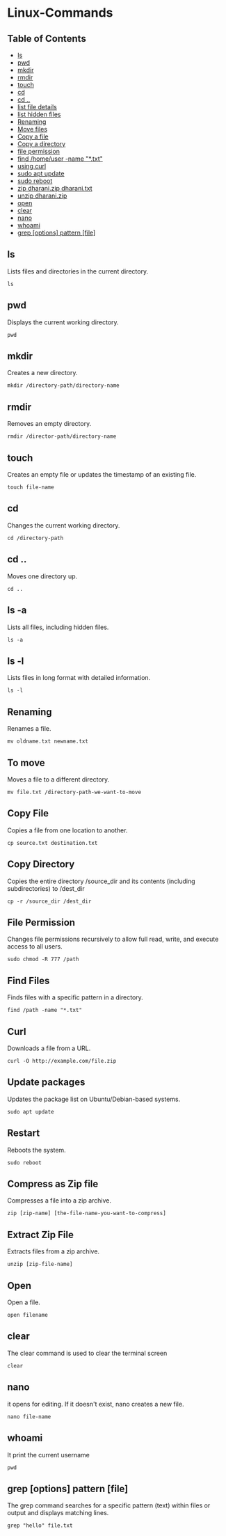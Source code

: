 # Linux-Commands

<h2>Table of Contents</h2>
<ul>
  <li><a href="#ls">ls</a></li>
  <li><a href="#pwd">pwd</a></li>
  <li><a href="#mkdir">mkdir</a></li>
  <li><a href="#rmdir">rmdir</a></li>
  <li><a href="#touch">touch</a></li>
  <li><a href="#cd">cd</a></li>
  <li><a href="#cd ..">cd ..</a></li>
  <li><a href="#ls -a">list file details</a></li>
  <li><a href="#ls -l">list hidden files</a></li>
  <li><a href="#mv oldname.txt newname.txt">Renaming</a></li>
  <li><a href="#mv file.txt /home/user/docs/">Move files</a></li>
  <li><a href="#cp source.txt destination.txt">Copy a file</a></li>
  <li><a href="#cp source.txt destination.txt">Copy a directory</a></li>
  <li><a href="#sudo chmod -R 777 path ">file permission</a></li>
  <li><a href="#find /home/user -name "*.txt">find /home/user -name "*.txt"</a></li>
  <li><a href="#curl">using curl</a></li>
  <li><a href="#sudo apt update">sudo apt update</a></li>
  <li><a href="#sudo reboot">sudo reboot</a></li>
  <li><a href="#zip dharani.zip dharani.txt">zip dharani.zip dharani.txt</a></li>
  <li><a href="#unzip dharani.zip">unzip dharani.zip</a></li>
  <li><a href="#open">open</a></li>
  <li><a href="#clear">clear</a></li>
  <li><a href="#nano">nano</a></li>
  <li><a href="#whoami">whoami</a></li>
  <li><a href="#grep [options] pattern [file]">grep [options] pattern [file]</a></li>
</ul>


<h2 id="ls">ls</h2>
<p>Lists files and directories in the current directory.</p>
<pre><code>ls</code></pre>

<h2 id="pwd">pwd</h2>
<p>Displays the current working directory.</p>
<pre><code>pwd</code></pre>

<h2 id="mkdir">mkdir</h2>
<p>Creates a new directory.</p>
<pre><code>mkdir /directory-path/directory-name</code></pre>

<h2 id="rmdir">rmdir</h2>
<p>Removes an empty directory.</p>
<pre><code>rmdir /director-path/directory-name</code></pre>

<h2 id="touch">touch</h2>
<p>Creates an empty file or updates the timestamp of an existing file.</p>
<pre><code>touch file-name</code></pre>

<h2 id="cd">cd</h2>
<p>Changes the current working directory.</p>
<pre><code>cd /directory-path</code></pre>

<h2 id="cd ..">cd ..</h2>
<p>Moves one directory up.</p>
<pre><code>cd ..</code></pre>

<h2 id="ls -a">ls -a</h2>
<p> Lists all files, including hidden files.</p>
<pre><code>ls -a</code></pre>

<h2 id="ls -l">ls -l</h2>
<p>Lists files in long format with detailed information.</p>
<pre><code>ls -l</code></pre>

<h2 id="rmdir">Renaming</h2>
<p>Renames a file.</p>
<pre><code>mv oldname.txt newname.txt</code></pre>

<h2 id="rmdir">To move</h2>
<p>Moves a file to a different directory.</p>
<pre><code>mv file.txt /directory-path-we-want-to-move</code></pre>

<h2 id="rmdir">Copy File</h2>
<p>Copies a file from one location to another.</p>
<pre><code>cp source.txt destination.txt</code></pre>

<h2 id="rmdir">Copy Directory</h2>
<p>Copies the entire directory /source_dir and its contents (including subdirectories) to /dest_dir</p>
<pre><code>cp -r /source_dir /dest_dir</code></pre>

<h2 id="rmdir">File Permission</h2>
<p> Changes file permissions recursively to allow full read, write, and execute access to all users.</p>
<pre><code>sudo chmod -R 777 /path</code></pre>

<h2 id="rmdir">Find Files</h2>
<p>Finds files with a specific pattern in a directory.</p>
<pre><code>find /path -name "*.txt" </code></pre>

<h2 id="rmdir">Curl</h2>
<p>Downloads a file from a URL.</p>
<pre><code>curl -O http://example.com/file.zip</code></pre>

<h2 id="rmdir">Update packages</h2>
<p>Updates the package list on Ubuntu/Debian-based systems. </p>
<pre><code>sudo apt update</code></pre>

<h2 id="pwd">Restart</h2>
<p>Reboots the system.</p>
<pre><code>sudo reboot</code></pre>

<h2 id="pwd">Compress as Zip file</h2>
<p>Compresses a file into a zip archive.</p>
<pre><code>zip [zip-name] [the-file-name-you-want-to-compress]</code></pre>

<h2 id="pwd">Extract Zip File</h2>
<p>Extracts files from a zip archive.</p>
<pre><code>unzip [zip-file-name]</code></pre>

<h2 id="pwd">Open</h2>
<p>Open a file.</p>
<pre><code>open filename</code></pre>

<h2 id="pwd">clear</h2>
<p>The clear command is used to clear the terminal screen</p>
<pre><code>clear</code></pre>

<h2 id="pwd">nano</h2>
<p> it opens for editing. If it doesn't exist, nano creates a new file.</p>
<pre><code>nano file-name</code></pre>

<h2 id="pwd">whoami</h2>
<p>It print the current username</p>
<pre><code>pwd</code></pre>

<h2 id="grep [options] pattern [file]">grep [options] pattern [file]</h2>
<p>The grep command searches for a specific pattern (text) within files or output and displays matching lines.</p>
<pre><code>grep "hello" file.txt</code></pre>
